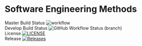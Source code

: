 # Software Engineering Methods

Master Build Status ![workflow](https://github.com/SamA29/SET08103/actions/workflows/main.yml/badge.svg) <br />
Develop Build Status ![GitHub Workflow Status (branch)](https://img.shields.io/github/workflow/status/SamA29/SET08103/A%20workflow%20for%20my%20Hello%20World%20App/Release-1) <br />
License [![LICENSE](https://img.shields.io/github/license/SamA29/SET08103.svg?style=flat-square)](https://github.com/<github-username>/sem/blob/master/LICENSE) <br />
Release [![Releases](https://img.shields.io/github/release/SamA29/SET08103/all.svg?style=flat-square)](https://github.com/<github-username>/sem/releases)

